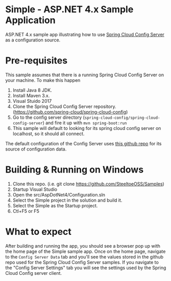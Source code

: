 # Simple - ASP.NET 4.x Sample Application
ASP.NET 4.x sample app illustrating how to use [Spring Cloud Config Server](http://projects.spring.io/spring-cloud/) as a configuration source.

# Pre-requisites

This sample assumes that there is a running Spring Cloud Config Server on your machine. To make this happen

1. Install Java 8 JDK.
2. Install Maven 3.x.
3. Visual Stuido 2017
4. Clone the Spring Cloud Config Server repository. (https://github.com/spring-cloud/spring-cloud-config)
5. Go to the config server directory (`spring-cloud-config/spring-cloud-config-server`) and fire it up with `mvn spring-boot:run`
6. This sample will default to looking for its spring cloud config server on localhost, so it should all connect.

The default configuration of the Config Server uses [this github repo]( https://github.com/spring-cloud-samples/config-repo) for its source of configuration data.

# Building & Running on Windows

1. Clone this repo. (i.e. git clone https://github.com/SteeltoeOSS/Samples)
2. Startup Visual Studio
3. Open the src/AspDotNet4/Configuration.sln
4. Select the Simple project in the solution and build it.
5. Select the Simple as the Startup project.
6. Ctl+F5 or F5

# What to expect
After building and running the app, you should see a browser pop up with the home page of the Simple sample app.
Once on the home page, navigate to the `Config Server Data` tab and you'll see the values stored in the github repo used for the Spring Cloud Config Server samples.
If you navigate to the "Config Server Settings" tab you will see the settings used by the Spring Cloud Config server client.

